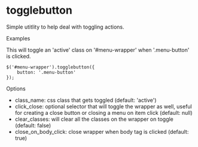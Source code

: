 togglebutton
============

Simple utitlity to help deal with toggling actions. 

Examples

This will toggle an 'active' class on '#menu-wrapper' when '.menu-button' is clicked.


	$('#menu-wrapper').togglebutton({
		button: '.menu-button'
	});
		

Options
*	class_name: css class that gets toggled (default: 'active')
*	click_close: optional selector that will toggle the wrapper as well, useful for creating a close button or closing a menu on item click (default: null)
*	clear_classes: will clear all the classes on the wrapper on toggle (default: false)
* close_on_body_click: close wrapper when body tag is clicked (default: true)
